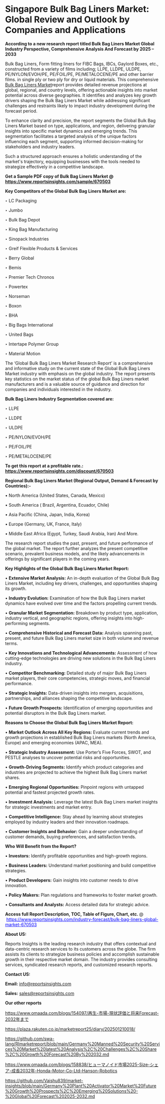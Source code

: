 # Singapore Bulk Bag Liners Market: Global Review and Outlook by Companies and Applications

<strong>According to a new research report titled Bulk Bag Liners Market Global Industry Perspective, Comprehensive Analysis And Forecast by 2025 – 2033</strong>

Bulk Bag Liners, Form fitting liners for FIBC Bags, IBCs, Gaylord Boxes, etc., constructed from a variety of films including; LLPE, LLDPE, ULDPE, PE/NYLON/EVOH/PE, PE/FOIL/PE, PE/METALOCENE/PE and other barrier films. in single ply or two ply for dry or liquid materials. This comprehensive <a href=https://www.reportsinsights.com/sample/670503>Bulk Bag Liners Market</a>report provides detailed revenue projections at global, regional, and country levels, offering actionable insights into market potential across diverse geographies. It identifies and analyzes key growth drivers shaping the Bulk Bag Liners Market while addressing significant challenges and restraints likely to impact industry development during the forecast period.

To enhance clarity and precision, the report segments the Global Bulk Bag Liners Market based on type, applications, and region, delivering granular insights into specific market dynamics and emerging trends. This segmentation facilitates a targeted analysis of the unique factors influencing each segment, supporting informed decision-making for stakeholders and industry leaders.

Such a structured approach ensures a holistic understanding of the market's trajectory, equipping businesses with the tools needed to strategize effectively in a competitive landscape.

<strong>Get a Sample PDF copy of Bulk Bag Liners Market </strong><strong>@<a href=https://www.reportsinsights.com/sample/670503 style=color:#0000ff;> https://www.reportsinsights.com/sample/670503</a></strong></font>

<strong>Key Competitors of the Global Bulk Bag Liners Market are:</strong>

‣ LC Packaging

‣ Jumbo

‣ Bulk Bag Depot

‣ King Bag Manufacturing

‣ Sinopack Industries

‣ Greif Flexible Products & Services

‣ Berry Global

‣ Bemis

‣ Premier Tech Chronos

‣ Powertex

‣ Norseman

‣ Boxon

‣ BHA

‣ Big Bags International

‣ United Bags

‣ Intertape Polymer Group

‣ Material Motion

The ‘Global Bulk Bag Liners Market Research Report’ is a comprehensive and informative study on the current state of the Global Bulk Bag Liners Market industry with emphasis on the global industry. The report presents key statistics on the market status of the global Bulk Bag Liners market manufacturers and is a valuable source of guidance and direction for companies and individuals interested in the industry.

<strong>Bulk Bag Liners Industry Segmentation covered are:</strong>

‣ LLPE

‣ LLDPE

‣ ULDPE

‣ PE/NYLON/EVOH/PE

‣ PE/FOIL/PE

‣ PE/METALOCENE/PE

<strong>To get this report at a profitable rate.: <a href=https://www.reportsinsights.com/discount/670503 style=color:#0000ff;>https://www.reportsinsights.com/discount/670503</a></strong></font>

<strong>Regional Bulk Bag Liners Market (Regional Output, Demand &amp; Forecast by Countries):-</strong>

• North America (United States, Canada, Mexico)

• South America ( Brazil, Argentina, Ecuador, Chile)

• Asia Pacific (China, Japan, India, Korea)

• Europe (Germany, UK, France, Italy)

• Middle East Africa (Egypt, Turkey, Saudi Arabia, Iran) And More.

The research report studies the past, present, and future performance of the global market. The report further analyzes the present competitive scenario, prevalent business models, and the likely advancements in offerings by significant players in the coming years.

<strong>Key Highlights of the Global Bulk Bag Liners Market Report:</strong>

• <strong>Extensive Market Analysis:</strong> An in-depth evaluation of the Global Bulk Bag Liners Market, including key drivers, challenges, and opportunities shaping its growth.

• <strong>Industry Evolution:</strong> Examination of how the Bulk Bag Liners market dynamics have evolved over time and the factors propelling current trends.

• <strong>Granular Market Segmentation:</strong> Breakdown by product type, application, industry vertical, and geographic regions, offering insights into high-performing segments.

• <strong>Comprehensive Historical and Forecast Data:</strong> Analysis spanning past, present, and future Bulk Bag Liners market size in both volume and revenue terms.

• <strong>Key Innovations and Technological Advancements:</strong> Assessment of how cutting-edge technologies are driving new solutions in the Bulk Bag Liners industry.

• <strong>Competitor Benchmarking:</strong> Detailed study of major Bulk Bag Liners market players, their core competencies, strategic moves, and financial performance.

• <strong>Strategic Insights:</strong> Data-driven insights into mergers, acquisitions, partnerships, and alliances shaping the competitive landscape.

• <strong>Future Growth Prospects:</strong> Identification of emerging opportunities and potential disruptors in the Bulk Bag Liners market.

<strong>Reasons to Choose the Global Bulk Bag Liners Market Report:</strong>

• <strong>Market Outlook Across All Key Regions:</strong> Evaluate current trends and growth projections in established Bulk Bag Liners markets (North America, Europe) and emerging economies (APAC, MEA).

• <strong>Strategic Industry Assessment:</strong> Use Porter’s Five Forces, SWOT, and PESTLE analyses to uncover potential risks and opportunities.

• <strong>Growth-Driving Segments:</strong> Identify which product categories and industries are projected to achieve the highest Bulk Bag Liners market shares.

• <strong>Emerging Regional Opportunities:</strong> Pinpoint regions with untapped potential and fastest projected growth rates.

• <strong>Investment Analysis:</strong> Leverage the latest Bulk Bag Liners market insights for strategic investments and market entry.

• <strong>Competitive Intelligence:</strong> Stay ahead by learning about strategies employed by industry leaders and their innovation roadmaps.

• <strong>Customer Insights and Behavior:</strong> Gain a deeper understanding of customer demands, buying preferences, and satisfaction trends.

<strong>Who Will Benefit from the Report?</strong>

• <strong>Investors:</strong> Identify profitable opportunities and high-growth regions.

• <strong>Business Leaders:</strong> Understand market positioning and build competitive strategies.

• <strong>Product Developers:</strong> Gain insights into customer needs to drive innovation.

• <strong>Policy Makers:</strong> Plan regulations and frameworks to foster market growth.

• <strong>Consultants and Analysts:</strong> Access detailed data for strategic advice.
</ul>
<strong>Access full Report Description, TOC, Table of Figure, Chart, etc. </strong>@  <a href=https://www.reportsinsights.com/industry-forecast/bulk-bag-liners-global-market-670503 style=color:#0000ff;>https://www.reportsinsights.com/industry-forecast/bulk-bag-liners-global-market-670503</a></font>

<strong><strong>About US</strong>:</strong>

Reports Insights is the leading research industry that offers contextual and data-centric research services to its customers across the globe. The firm assists its clients to strategize business policies and accomplish sustainable growth in their respective market domain. The industry provides consulting services, syndicated research reports, and customized research reports.

<strong>Contact US:</strong>

<p class=""""><b>Email:</b> <a href=mailto:info@reportsinsights.com>info@reportsinsights.com</a></p>
<p class=""""><b>Sales:</b> <a href=mailto:sales@reportsinsights.com>sales@reportsinsights.com</a></p>

<strong>Our other reports</strong>

<a href=https://www.omaada.com/blogs/154097/再生-市場-現状評価と将来Forecast-2032年まで>https://www.omaada.com/blogs/154097/再生-市場-現状評価と将来Forecast-2032年まで</a>

<a href=https://plaza.rakuten.co.jp/marketreport25/diary/202501210018/>https://plaza.rakuten.co.jp/marketreport25/diary/202501210018/</a>

<a href=https://github.com/swa-lang/RImarketreport/blob/main/Germany%20Manned%20Security%20Services%20Market%20latest%20Analysis%2C%20Challenges%2C%20Share%2C%20Growth%20Forecast%20By%202032.md>https://github.com/swa-lang/RImarketreport/blob/main/Germany%20Manned%20Security%20Services%20Market%20latest%20Analysis%2C%20Challenges%2C%20Share%2C%20Growth%20Forecast%20By%202032.md</a>

<a href=https://www.omaada.com/blogs/158838/ヒューマノイド市場2025-Size-シェア-成長2032年-Honda-Motor-Co-Ltd-Hanson-Robotics>https://www.omaada.com/blogs/158838/ヒューマノイド市場2025-Size-シェア-成長2032年-Honda-Motor-Co-Ltd-Hanson-Robotics</a>

<a href=https://github.com/Vaishu839/market-insights/blob/main/Germany%20Plant%20Activator%20Market%20Future%20Growth%20Prospects%2C%20Emerging%20Solutions%20-%20Global%20Forecast%202025-2032.md>https://github.com/Vaishu839/market-insights/blob/main/Germany%20Plant%20Activator%20Market%20Future%20Growth%20Prospects%2C%20Emerging%20Solutions%20-%20Global%20Forecast%202025-2032.md</a>
